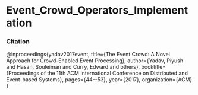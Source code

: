 # Event_Crowd_Operators_Implementation
### Citation
@inproceedings{yadav2017event,
  title={The Event Crowd: A Novel Approach for Crowd-Enabled Event Processing},
  author={Yadav, Piyush and Hasan, Souleiman and Curry, Edward and others},
  booktitle={Proceedings of the 11th ACM International Conference on Distributed and Event-based Systems},
  pages={44--53},
  year={2017},
  organization={ACM}
}
